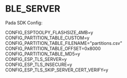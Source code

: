 # BLE_SERVER

Pada SDK Config:

CONFIG_ESPTOOLPY_FLASHSIZE_4MB=y  
CONFIG_PARTITION_TABLE_CUSTOM=y  
CONFIG_PARTITION_TABLE_FILENAME="partitions.csv"  
CONFIG_PARTITION_TABLE_OFFSET=0x8000  
CONFIG_PARTITION_TABLE_MD5=y  
CONFIG_ESP_TLS_SERVER=y  
CONFIG_ESP_TLS_INSECURE=y  
CONFIG_ESP_TLS_SKIP_SERVER_CERT_VERIFY=y  
